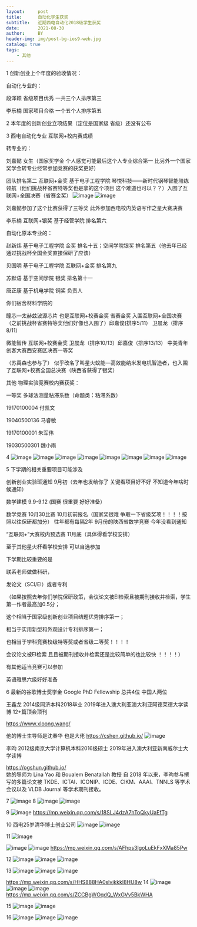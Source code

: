 ```yaml
---
layout:     post
title:      自动化学生获奖
subtitle:   近期西电自动化2018级学生获奖
date:       2021-08-30
author:     BY
header-img: img/post-bg-ios9-web.jpg
catalog: true
tags:
    - 其他 
---
```


1 创新创业上个年度的验收情况：

自动化专业的：

段泽颖 省级项目优秀 一共三个人排序第三 

李乐楠 国家项目合格 一个五个人排序第五


2 本年度的创新创业立项结果（定位是国家级 省级）还没有公布

3 西电自动化专业 互联网+校内赛成绩 

转专业的：


刘嘉懿 女生（国家奖学金 个人感觉可能最后这个人专业综合第一 比另外一个国家奖学金转专业经常参加竞赛的获奖更好）

团队排名第二 互联网+金奖  基于电子工程学院 琴悦科技——新时代钢琴智能陪练领航（他们挑战杯省赛特等奖也是拿的这个项目 这个难道也可以？？）入围了互联网+全国决赛（省赛金奖） 
![image](https://user-images.githubusercontent.com/24884878/131281859-0d5ec37c-7526-4570-8a0a-f8e8097bc0e8.png)
![image](https://user-images.githubusercontent.com/24884878/131281873-c40434ad-6a34-4773-b17c-df40ba16f5cc.png)

刘嘉懿参加了这个比赛获得了三等奖 此外参加西电校内英语写作之星大赛决赛

李乐楠 互联网+银奖 基于经管学院  排名第六

自动化原本专业的：

赵新炜	基于电子工程学院  金奖 排名十五；空间学院银奖 排名第五（他去年已经通过挑战杯全国金奖直接保研了应该） 

贝国明	基于电子工程学院 互联网+金奖 排名第九 

苏默语	基于空间学院 银奖 排名第十一

唐正康	基于机电学院 铜奖 负责人

你们宿舍材料学院的

瞳芯—太赫兹波源芯片 也是互联网+校赛金奖 省赛金奖 入围互联网+全国决赛（之前挑战杯省赛特等奖他们好像也入围了）邱嘉俊(排序5/11） 卫晨龙（排序 8/11）


微能智传 互联网+校赛金奖 卫晨龙（排序10/13）邱嘉俊（排序13/13） 中美青年创客大赛西安赛区决赛一等奖

（苏禹森也参与了） 似乎改名了叫星火蚁能—高效能纳米发电机智造者，也入围了互联网+校赛全国总决赛（陕西省获得了银奖）


其他
物理实验竞赛校内赛获奖：

一等奖	多球法测量粘滞系数（命题类：粘滞系数）	

19170100004	付凯文

19040500136	马睿敏

19170100001	朱军伟

19030500301	魏小雨

4 ![image](https://user-images.githubusercontent.com/24884878/131296147-c8c25b8c-2095-4743-98e0-f7413a0c4488.png)
![image](https://user-images.githubusercontent.com/24884878/131296183-2e5237a0-4b21-44a0-ab18-71ff6e988b6b.png)
![image](https://user-images.githubusercontent.com/24884878/131296195-3c6916f6-da8c-4435-bcad-e6a395da4148.png)
![image](https://user-images.githubusercontent.com/24884878/131296215-b9188aa1-f7f7-4bbc-8bf3-5848b2e46d90.png)
![image](https://user-images.githubusercontent.com/24884878/131296224-a1a9ffa4-8eb6-4734-a296-65fe624366a3.png)
![image](https://user-images.githubusercontent.com/24884878/131296246-0f64c1b9-867e-4a6f-b257-463f720d8399.png)
![image](https://user-images.githubusercontent.com/24884878/131296264-f344d4ec-1826-4c54-a6c6-117549f3f5c1.png)
![image](https://user-images.githubusercontent.com/24884878/131296279-7fc6d1f6-75ef-495f-9e7f-3d53279b7d5d.png)


5 下学期的相关重要项目可能涉及

创新创业实验班通知 9月初（去年也发给你了  关键看项目好不好 不知道今年啥时候通知）

数学建模 9.9-9.12 (国赛 很重要 好好准备）

数学竞赛 10月30比赛 10月初前报名（国家奖很难 争取一下省级奖项！！！！按照以往保研都加分）           往年都有每隔2年 9月份的陕西省数学竞赛 今年没看到通知 

“互联网+”大赛校内预选赛 11月底（具体得看学校安排）

至于其他星火杯看学校安排 可以自选参加

下学期比较重要的是

联系老师做做科研，   

发论文（SCI/EI）或者专利

（如果按照去年你们学院保研政策，会议论文被EI检索且被期刊接收并检索，学生第一作者最高加0.5分；

这个相当于国家级创新创业项目结题优秀排序第一；

相当于实用新型和外观设计专利排序第一；

也相当于学科竞赛校级特等奖或者省级二等奖！！！！

会议论文被EI检索 且且被期刊接收并检索还是比较简单的也比较快 ！！！！）

有其他适当竞赛可以参加

英语雅思六级好好准备

6 最新的谷歌博士奖学金 Google PhD Fellowship 总共4位 中国人两位

王鑫龙 2014级同济本科2018毕业 2019年进入澳大利亚澳大利亚阿德莱德大学读博    12+篇顶会顶刊

https://www.xloong.wang/   

他的博士生导师是沈春华 也是大佬 https://cshen.github.io/
![image](https://user-images.githubusercontent.com/24884878/131445097-b1343de0-c053-4f24-8d69-9b25ece9ee67.png)


李昀 2012级南京大学计算机本科2016级硕士 2019年进入澳大利亚新南威尔士大学读博 

https://ogshun.github.io/   
她的导师为 Lina Yao 和 Boualem Benatallah 教授
自 2018 年以来，李昀参与撰写的多篇论文被 TKDE、ICTAI、ICONIP、ICDE、CIKM、AAAI、TNNLS 等学术会议以及 VLDB Journal 等学术期刊接收。

7 
![image](https://user-images.githubusercontent.com/24884878/131794424-e08c0720-c578-483f-860a-5daf552a6bfa.png)
8 
![image](https://user-images.githubusercontent.com/24884878/131794499-8a0ad9f1-73e5-465d-9871-c638652f15b3.png)
![image](https://user-images.githubusercontent.com/24884878/131794562-1756d4c9-a304-4ed6-82f8-c0038b43b2f3.png)

9 
![image](https://user-images.githubusercontent.com/24884878/131794855-34d8c066-e07e-40a2-8e14-66de9cb35dba.png)
https://mp.weixin.qq.com/s/18SLJ4dzA7hToQkyUaEfTg

10 西电25岁清华博士创业公司
![image](https://user-images.githubusercontent.com/24884878/131795082-8a222804-ee64-4112-80a5-31e04ed8f3f8.png)
![image](https://user-images.githubusercontent.com/24884878/131795116-c675adc6-cb42-4567-84f2-027e18d213dd.png)

11 
![image](https://user-images.githubusercontent.com/24884878/131795245-06a11e4e-ce00-4288-96ce-1ede1b3e23dc.png)

![image](https://user-images.githubusercontent.com/24884878/131795366-2064eedd-ee90-4db2-8e15-0c1b5e07536d.png)
![image](https://user-images.githubusercontent.com/24884878/131795392-977ab074-b424-4a40-ab20-6aa380ff3d6f.png)
https://mp.weixin.qq.com/s/AFhps3IgoLuEkFxXMa85Pw

12 
![image](https://user-images.githubusercontent.com/24884878/131795536-0ebcf23f-b2ee-44dd-a2f7-5db2363c7388.png)
![image](https://user-images.githubusercontent.com/24884878/131795629-e0143635-cab9-4ff6-9e24-6d1b89114b1a.png)
![image](https://user-images.githubusercontent.com/24884878/131795687-6e33e896-b2ac-4e96-b275-c04964447cde.png)

13
![image](https://user-images.githubusercontent.com/24884878/131795737-df5e661c-62cc-4994-8fc9-07090e7e5bfc.png)
![image](https://user-images.githubusercontent.com/24884878/131795836-225a798f-4f5c-4567-9677-cc9ff3352b55.png)
![image](https://user-images.githubusercontent.com/24884878/131795874-9049766f-b6c1-4c9a-a926-735f91c706f5.png)

https://mp.weixin.qq.com/s/HHS888HA0slvjkkkI8HU8w
14
![image](https://user-images.githubusercontent.com/24884878/131795972-a8cd03d6-eee9-48f2-9682-07c03d893508.png)
![image](https://user-images.githubusercontent.com/24884878/131796016-1ff34685-f992-4551-93f2-aabb8671f555.png)
![image](https://user-images.githubusercontent.com/24884878/131796073-974d5378-ff7d-4849-91a8-fb0af7d10fb6.png)
https://mp.weixin.qq.com/s/ZCCBgWOqdQ_WxGVv5BkWHA


15
![image](https://user-images.githubusercontent.com/24884878/131796189-2853946a-0086-4da0-9840-d937fd038704.png)
![image](https://user-images.githubusercontent.com/24884878/131796216-8acb4cbc-53d4-475a-b0dd-1b5d7eb0eafe.png)

16
![image](https://user-images.githubusercontent.com/24884878/131796393-76d304d4-b216-4c57-89e0-0d2d8b1dfe5a.png)
![image](https://user-images.githubusercontent.com/24884878/131796464-9b467035-4437-498f-b81e-2d7a91cdacc9.png)
![image](https://user-images.githubusercontent.com/24884878/131796592-49049ba1-6bef-4e3b-8bd1-689087b0d29e.png)

